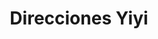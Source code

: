 ---
title: "Direcciones Yiyi"
url: /ciudad-autonoma-de-buenos-aires/direcciones-yiyi/
shop: Allgemein
---